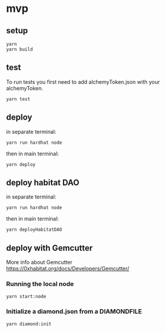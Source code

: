 # mvp

## setup

```
yarn
yarn build
```

## test
To run tests you first need to add alchemyToken.json with your alchemyToken.
```
yarn test
```

## deploy

in separate terminal:

```
yarn run hardhat node
```

then in main terminal:

```
yarn deploy
```

## deploy habitat DAO

in separate terminal:

```
yarn run hardhat node
```

then in main terminal:

```
yarn deployHabitatDAO
```

## deploy with Gemcutter

More info about Gemcutter https://0xhabitat.org/docs/Developers/Gemcutter/

### Running the local node
```bash
yarn start:node
```

### Initialize a diamond.json from a DIAMONDFILE

```bash
yarn diamond:init
```
